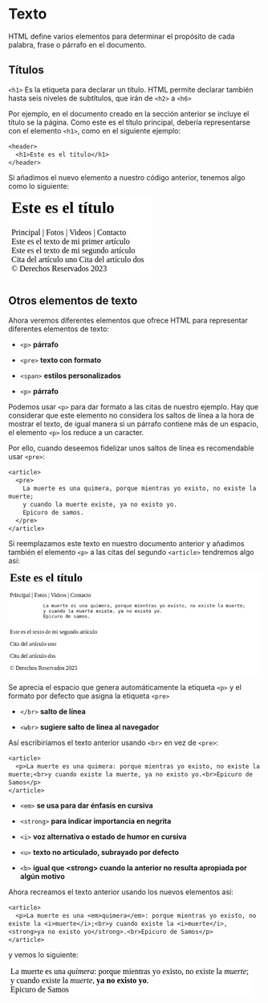# Texto

HTML define varios elementos para determinar el propósito de cada palabra, frase o párrafo en el documento.

## Títulos

`<h1>` Es la etiqueta para declarar un título. HTML permite declarar también hasta seis niveles de subtítulos, que irán de `<h2>` a `<h6>`

Por ejemplo, en el documento creado en la sección anterior se incluye el título se la página. Como este es el título principal, debería representarse con el elemento `<h1>`, como en el siguiente ejemplo:

```
<header>
  <h1>Este es el título</h1>
</header>
```
Si añadimos el nuevo elemento a nuestro código anterior, tenemos algo como lo siguiente:

![](Media/header.png)

## Otros elementos de texto

Ahora veremos diferentes elementos que ofrece HTML para representar diferentes elementos de texto:

- `<p>` **párrafo**

- `<pre>` **texto con formato**

- `<span>` **estilos personalizados**

- `<p>` **párrafo**

Podemos usar `<p>` para dar formato a las citas de nuestro ejemplo.
Hay que considerar que este elemento no considera los saltos de línea a la hora de mostrar el texto, de igual manera si un párrafo contiene más de un espacio, el elemento `<p>` los reduce a un caracter.

Por ello, cuando deseemos fidelizar unos saltos de línea es recomendable usar `<pre>`:

```
<article>
  <pre>
    La muerte es una quimera, porque mientras yo existo, no existe la muerte;
    y cuando la muerte existe, ya no existo yo.
    Epicuro de samos.  
  </pre>
</article>
```
Si reemplazamos este texto en nuestro documento anterior y añadimos también el elemento `<p>` a las citas del segundo `<article>` tendremos algo así:

![](Media/texto.png)

Se aprecia el espacio que genera automáticamente la etiqueta `<p>` y el formato por defecto que asigna la etiqueta `<pre>`

- `</br>` **salto de línea**

- `<wbr>` **sugiere salto de linea al navegador**

Así escribiríamos el texto anterior usando `<br>` en vez de `<pre>`:

```
<article>
  <p>La muerte es una quimera: porque mientras yo existo, no existe la muerte;<br>y cuando existe la muerte, ya no existo yo.<br>Epicuro de Samos</p>
</article>
```
- `<em>` **se usa para dar énfasis en cursiva**

- `<strong>` **para indicar importancia en negrita**

- `<i>` **voz alternativa o estado de humor en cursiva**

- `<u>` **texto no articulado, subrayado por defecto**

- `<b>` **igual que \<strong> cuando la anterior no resulta apropiada por algún motivo**

Ahora recreamos el texto anterior usando los nuevos elementos así:

```
<article>
  <p>La muerte es una <em>quimera</em>: porque mientras yo existo, no existe la <i>muerte</i>;<br>y cuando existe la <i>muerte</i>, <strong>ya no existo yo</strong>.<br>Epicuro de Samos</p>
</article>
```
y vemos lo siguiente:

![](Media/texto2.png)

